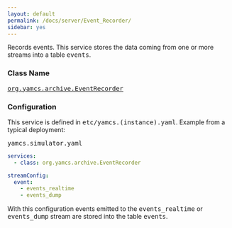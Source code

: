 ```yaml
---
layout: default
permalink: /docs/server/Event_Recorder/
sidebar: yes
---
```


Records events. This service stores the data coming from one or more streams into a table <tt>events</tt>.

### Class Name
[<tt>org.yamcs.archive.EventRecorder</tt>](https://www.yamcs.org/yamcs/javadoc/org/yamcs/archive/EventRecorder.html)

### Configuration

This service is defined in <tt>etc/yamcs.(instance).yaml</tt>. Example from a typical deployment:

<pre class="r header">yamcs.simulator.yaml</pre>
```yaml
services:
  - class: org.yamcs.archive.EventRecorder

streamConfig:
  event:
    - events_realtime
    - events_dump
```

With this configuration events emitted to the <tt>events_realtime</tt> or <tt>events_dump</tt> stream are stored into the table <tt>events</tt>.
